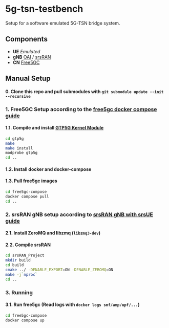 # 5g-tsn-testbench

Setup for a software emulated 5G-TSN bridge system.

## Components

- **UE** *Emulated*
- **gNB** [OAI](https://gitlab.eurecom.fr/oai/openairinterface5g) / [srsRAN](https://github.com/srsran/srsran_project)
- **CN** [Free5GC](https://github.com/free5gc/free5gc)

## Manual Setup

#### 0. Clone this repo and pull submodules with `git submodule update --init --recursive`

### 1. Free5GC Setup according to the [free5gc docker compose guide](https://free5gc.org/guide/0-compose/)

#### 1.1. Compile and install [GTP5G Kernel Module](https://github.com/free5gc/gtp5g)
```bash
cd gtp5g
make
make install
modprobe gtp5g
cd ..
```

#### 1.2. Install docker and docker-compose

#### 1.3. Pull free5gc images 
```bash
cd free5gc-compose
docker compose pull
cd ..
```

### 2. srsRAN gNB setup according to [srsRAN gNB with srsUE guide](https://docs.srsran.com/projects/project/en/latest/tutorials/source/srsUE/source/index.html)

#### 2.1. Install ZeroMQ and libzmq (`libzmq3-dev`)
#### 2.2. Compile srsRAN
```bash
cd srsRAN_Project
mkdir build
cd build
cmake ../ -DENABLE_EXPORT=ON -DENABLE_ZEROMQ=ON
make -j`nproc`
cd ..
```

### 3. Running

#### 3.1. Run free5gc (Read logs with `docker logs smf/amp/upf/...`)
```bash
cd free5gc-compose
docker compose up
```